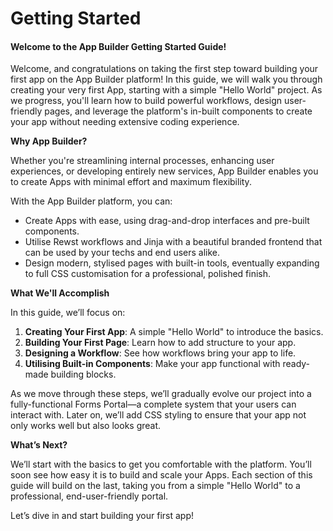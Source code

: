 # Getting Started

#### Welcome to the App Builder Getting Started Guide!

Welcome, and congratulations on taking the first step toward building your first app on the App Builder platform! In this guide, we will walk you through creating your very first App, starting with a simple "Hello World" project. As we progress, you'll learn how to build powerful workflows, design user-friendly pages, and leverage the platform's in-built components to create your app without needing extensive coding experience.

**Why App Builder?**

Whether you're streamlining internal processes, enhancing user experiences, or developing entirely new services, App Builder enables you to create Apps with minimal effort and maximum flexibility.

With the App Builder platform, you can:

* Create Apps with ease, using drag-and-drop interfaces and pre-built components.
* Utilise Rewst workflows and Jinja with a beautiful branded frontend that can be used by your techs and end users alike.
* Design modern, stylised pages with built-in tools, eventually expanding to full CSS customisation for a professional, polished finish.

**What We'll Accomplish**

In this guide, we’ll focus on:

1. **Creating Your First App**: A simple "Hello World" to introduce the basics.
2. **Building Your First Page**: Learn how to add structure to your app.
3. **Designing a Workflow**: See how workflows bring your app to life.
4. **Utilising Built-in Components**: Make your app functional with ready-made building blocks.

As we move through these steps, we’ll gradually evolve our project into a fully-functional Forms Portal—a complete system that your users can interact with. Later on, we’ll add CSS styling to ensure that your app not only works well but also looks great.

**What’s Next?**

We’ll start with the basics to get you comfortable with the platform. You’ll soon see how easy it is to build and scale your Apps. Each section of this guide will build on the last, taking you from a simple "Hello World" to a professional, end-user-friendly portal.

Let’s dive in and start building your first app!

